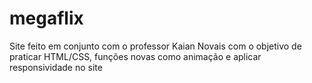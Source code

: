 # megaflix
Site feito em conjunto com o professor Kaian Novais com o objetivo de praticar HTML/CSS, funções novas como animação e aplicar responsividade no site

